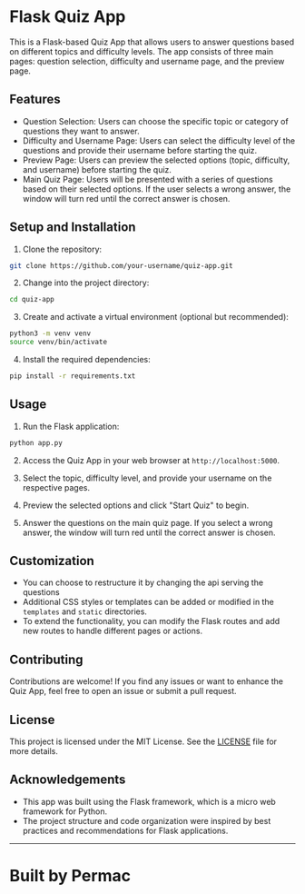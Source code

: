 # Flask Quiz App

This is a Flask-based Quiz App that allows users to answer questions based on different topics and difficulty levels. The app consists of three main pages: question selection, difficulty and username page, and the preview page.

## Features

- Question Selection: Users can choose the specific topic or category of questions they want to answer.
- Difficulty and Username Page: Users can select the difficulty level of the questions and provide their username before starting the quiz.
- Preview Page: Users can preview the selected options (topic, difficulty, and username) before starting the quiz.
- Main Quiz Page: Users will be presented with a series of questions based on their selected options. If the user selects a wrong answer, the window will turn red until the correct answer is chosen.

## Setup and Installation

1. Clone the repository:

```bash
git clone https://github.com/your-username/quiz-app.git
```

2. Change into the project directory:

```bash
cd quiz-app
```

3. Create and activate a virtual environment (optional but recommended):

```bash
python3 -m venv venv
source venv/bin/activate
```

4. Install the required dependencies:

```bash
pip install -r requirements.txt
```

## Usage

1. Run the Flask application:

```bash
python app.py
```

2. Access the Quiz App in your web browser at `http://localhost:5000`.

3. Select the topic, difficulty level, and provide your username on the respective pages.

4. Preview the selected options and click "Start Quiz" to begin.

5. Answer the questions on the main quiz page. If you select a wrong answer, the window will turn red until the correct answer is chosen.


## Customization

- You can choose to restructure it by changing the api serving the questions
- Additional CSS styles or templates can be added or modified in the `templates` and `static` directories.
- To extend the functionality, you can modify the Flask routes and add new routes to handle different pages or actions.

## Contributing

Contributions are welcome! If you find any issues or want to enhance the Quiz App, feel free to open an issue or submit a pull request.

## License

This project is licensed under the MIT License. See the [LICENSE](LICENSE) file for more details.

## Acknowledgements

- This app was built using the Flask framework, which is a micro web framework for Python.
- The project structure and code organization were inspired by best practices and recommendations for Flask applications.

---
# Built by Permac